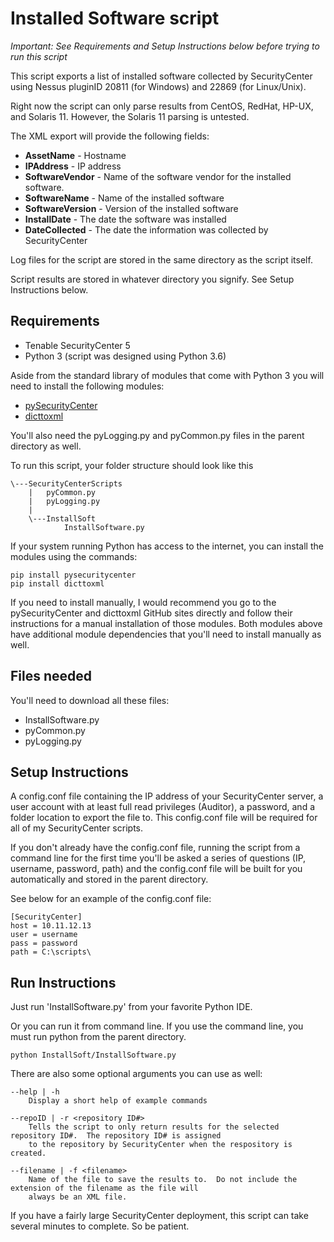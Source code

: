 # Installed Software script
*Important: See Requirements and Setup Instructions below before trying to run this script*

This script exports a list of installed software collected by SecurityCenter using Nessus pluginID 20811 (for Windows) and 22869 (for Linux/Unix).

Right now the script can only parse results from CentOS, RedHat, HP-UX, and Solaris 11.  However, the Solaris 11 parsing is untested.

The XML export will provide the following fields:
- **AssetName** - Hostname
- **IPAddress** - IP address
- **SoftwareVendor** - Name of the software vendor for the installed software.
- **SoftwareName** - Name of the installed software
- **SoftwareVersion** - Version of the installed software
- **InstallDate** - The date the software was installed
- **DateCollected** - The date the information was collected by SecurityCenter

Log files for the script are stored in the same directory as the script itself.

Script results are stored in whatever directory you signify.  See Setup Instructions below.

## Requirements
- Tenable SecurityCenter 5
- Python 3 (script was designed using Python 3.6)

Aside from the standard library of modules that come with Python 3 you will need to install the following modules:
- [pySecurityCenter](https://github.com/SteveMcGrath/pySecurityCenter)
- [dicttoxml](https://github.com/quandyfactory/dicttoxml)

You'll also need the pyLogging.py and pyCommon.py files in the parent directory as well.

To run this script, your folder structure should look like this

    \---SecurityCenterScripts
        |   pyCommon.py
        |   pyLogging.py
        |
        \---InstallSoft
                InstallSoftware.py

If your system running Python has access to the internet, you can install the modules using the commands:
```
pip install pysecuritycenter
pip install dicttoxml
```

If you need to install manually, I would recommend you go to the pySecurityCenter and dicttoxml GitHub sites directly and follow their instructions for a manual installation of those modules.  Both modules above have additional module dependencies that you'll need to install manually as well.

## Files needed
You'll need to download all these files:
- InstallSoftware.py
- pyCommon.py
- pyLogging.py

## Setup Instructions
A config.conf file containing the IP address of your SecurityCenter server, a user account with at least full read privileges (Auditor), a password, and a folder location to export the file to.  This config.conf file will be required for all of my SecurityCenter scripts.

If you don't already have the config.conf file, running the script from a command line for the first time you'll be asked a series of questions (IP, username, password, path) and the config.conf file will be built for you automatically and stored in the parent directory.

See below for an example of the config.conf file:

    [SecurityCenter]
    host = 10.11.12.13
    user = username
    pass = password
    path = C:\scripts\

## Run Instructions
Just run 'InstallSoftware.py' from your favorite Python IDE.

Or you can run it from command line.  If you use the command line, you must run python from the parent directory.

    python InstallSoft/InstallSoftware.py

There are also some optional arguments you can use as well:

    --help | -h
        Display a short help of example commands

    --repoID | -r <repository ID#>
        Tells the script to only return results for the selected repository ID#.  The repository ID# is assigned
        to the repository by SecurityCenter when the respository is created.

    --filename | -f <filename>
        Name of the file to save the results to.  Do not include the extension of the filename as the file will
        always be an XML file.

If you have a fairly large SecurityCenter deployment, this script can take several minutes to complete.  So be patient.